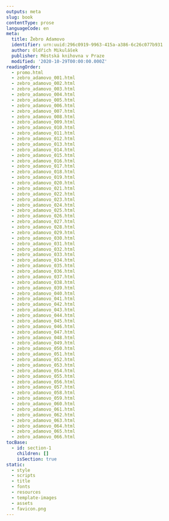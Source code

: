 ```yaml
---
outputs: meta
slug: book
contentType: prose
languageCode: en
meta:
  title: Žebro Adamovo
  identifier: urn:uuid:296c0919-9963-415a-a386-6c26c077b931
  author: Oldřich Mikulášek
  publisher: Městská knihovna v Praze
  modified: '2020-10-29T00:00:00.000Z'
readingOrder:
  - promo.html
  - zebro_adamovo_001.html
  - zebro_adamovo_002.html
  - zebro_adamovo_003.html
  - zebro_adamovo_004.html
  - zebro_adamovo_005.html
  - zebro_adamovo_006.html
  - zebro_adamovo_007.html
  - zebro_adamovo_008.html
  - zebro_adamovo_009.html
  - zebro_adamovo_010.html
  - zebro_adamovo_011.html
  - zebro_adamovo_012.html
  - zebro_adamovo_013.html
  - zebro_adamovo_014.html
  - zebro_adamovo_015.html
  - zebro_adamovo_016.html
  - zebro_adamovo_017.html
  - zebro_adamovo_018.html
  - zebro_adamovo_019.html
  - zebro_adamovo_020.html
  - zebro_adamovo_021.html
  - zebro_adamovo_022.html
  - zebro_adamovo_023.html
  - zebro_adamovo_024.html
  - zebro_adamovo_025.html
  - zebro_adamovo_026.html
  - zebro_adamovo_027.html
  - zebro_adamovo_028.html
  - zebro_adamovo_029.html
  - zebro_adamovo_030.html
  - zebro_adamovo_031.html
  - zebro_adamovo_032.html
  - zebro_adamovo_033.html
  - zebro_adamovo_034.html
  - zebro_adamovo_035.html
  - zebro_adamovo_036.html
  - zebro_adamovo_037.html
  - zebro_adamovo_038.html
  - zebro_adamovo_039.html
  - zebro_adamovo_040.html
  - zebro_adamovo_041.html
  - zebro_adamovo_042.html
  - zebro_adamovo_043.html
  - zebro_adamovo_044.html
  - zebro_adamovo_045.html
  - zebro_adamovo_046.html
  - zebro_adamovo_047.html
  - zebro_adamovo_048.html
  - zebro_adamovo_049.html
  - zebro_adamovo_050.html
  - zebro_adamovo_051.html
  - zebro_adamovo_052.html
  - zebro_adamovo_053.html
  - zebro_adamovo_054.html
  - zebro_adamovo_055.html
  - zebro_adamovo_056.html
  - zebro_adamovo_057.html
  - zebro_adamovo_058.html
  - zebro_adamovo_059.html
  - zebro_adamovo_060.html
  - zebro_adamovo_061.html
  - zebro_adamovo_062.html
  - zebro_adamovo_063.html
  - zebro_adamovo_064.html
  - zebro_adamovo_065.html
  - zebro_adamovo_066.html
tocBase:
  - id: section-1
    children: []
    isSection: true
static:
  - style
  - scripts
  - title
  - fonts
  - resources
  - template-images
  - assets
  - favicon.png
---
```

